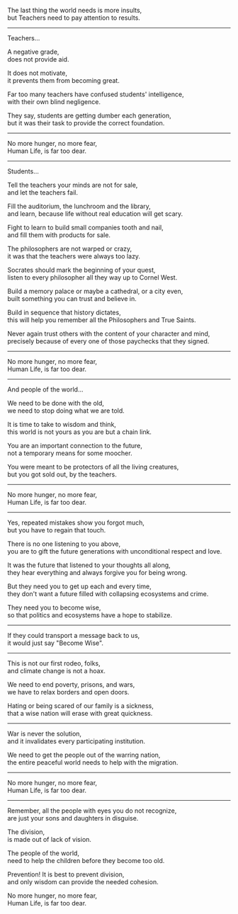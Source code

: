 The last thing the world needs is more insults,\
but Teachers need to pay attention to results.

---

Teachers...

A negative grade,\
does not provide aid.

It does not motivate,\
it prevents them from becoming great.

Far too many teachers have confused students' intelligence,\
with their own blind negligence.

They say, students are getting dumber each generation,\
but it was their task to provide the correct foundation.

---

No more hunger, no more fear,\
Human Life, is far too dear.

---

Students...

Tell the teachers your minds are not for sale,\
and let the teachers fail.

Fill the auditorium, the lunchroom and the library,\
and learn, because life without real education will get scary.

Fight to learn to build small companies tooth and nail,\
and fill them with products for sale.

The philosophers are not warped or crazy,\
it was that the teachers were always too lazy.

Socrates should mark the beginning of your quest,\
listen to every philosopher all they way up to Cornel West.

Build a memory palace or maybe a cathedral, or a city even,\
built something you can trust and believe in.

Build in sequence that history dictates,\
this will help you remember all the Philosophers and True Saints.

Never again trust others with the content of your character and mind,\
precisely because of every one of those paychecks that they signed.

---

No more hunger, no more fear,\
Human Life, is far too dear.

---

And people of the world...

We need to be done with the old,\
we need to stop doing what we are told.

It is time to take to wisdom and think,\
this world is not yours as you are but a chain link.

You are an important connection to the future,\
not a temporary means for some moocher.

You were meant to be protectors of all the living creatures,\
but you got sold out, by the teachers.

---

No more hunger, no more fear,\
Human Life, is far too dear.

---

Yes, repeated mistakes show you forgot much,\
but you have to regain that touch.

There is no one listening to you above,\
you are to gift the future generations with unconditional respect and love.

It was the future that listened to your thoughts all along,\
they hear everything and always forgive you for being wrong.

But they need you to get up each and every time,\
they don't want a future filled with collapsing ecosystems and crime.

They need you to become wise,\
so that politics and ecosystems have a hope to stabilize.

---

If they could transport a message back to us,\
it would just say "Become Wise".

---

This is not our first rodeo, folks,\
and climate change is not a hoax.

We need to end poverty, prisons, and wars,\
we have to relax borders and open doors.

Hating or being scared of our family is a sickness,\
that a wise nation will erase with great quickness.

---

War is never the solution,\
and it invalidates every participating institution.

We need to get the people out of the warring nation,\
the entire peaceful world needs to help with the migration.

---

No more hunger, no more fear,\
Human Life, is far too dear.

---

Remember, all the people with eyes you do not recognize,\
are just your sons and daughters in disguise.

The division,\
is made out of lack of vision.

The people of the world,\
need to help the children before they become too old.

Prevention! It is best to prevent division,\
and only wisdom can provide the needed cohesion.

No more hunger, no more fear,\
Human Life, is far too dear.
